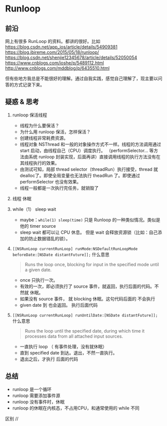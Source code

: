 # Runloop
## 前沿
网上有很多 RunLoop 的资料。都讲的很好。比如
 https://blog.csdn.net/app_ios/article/details/54909381  
 https://blog.ibireme.com/2015/05/18/runloop/   
 https://blog.csdn.net/shenjie12345678/article/details/52050054   
 https://www.cnblogs.com/ioshe/p/5489112.html    
http://www.cnblogs.com/mddblog/p/6435510.html    

但有些地方我总是不能很好的理解。通过自我实践，感觉自己理解了，现主要以问答的方式记录下来。

## 疑惑 & 思考
1. runloop 保活线程
	* 线程为什么要保活？
	* 为什么用 runloop 保活，怎样保活？ 
	  
	 - 创建线程非常耗费资源。 
	 - 线程对象 NSThread 和一般的对象操作方式不一样。线程的方法调用通过 start 启动，由线程自己（CPU）调度执行。 （performSelector... 等方法由系统 runloop 封装实现，后面再讲）直接调用线程的执行方法没有在其线程执行的效果。 
	 - 由测试可知，局部 thread selector（threadRun）执行接受，thread 就dealloc了。即使全局变量也无法执行 theadRun 了。即使通过performSelector 也没有效果。
	 - 线程一般都是一次执行完任务，就销毁了

2. 线程  休眠
3. while（1） sleep  wait
	* maybe：`while(1) sleep(time)`  只是 Runloop 的一种类似情况。类似是他的 timer source 
	* sleep wait 都可以让 CPU 休息。 但是 wait 会释放资源锁（比如：自己添加的防止数据错乱的锁）。  

4. `[[NSRunLoop currentRunLoop] runMode:NSDefaultRunLoopMode beforeDate:[NSDate distantFuture]];` 什么意思  
	
	>Runs the loop once, blocking for input in the specified mode until a given date.

	* once 只执行一次。
	* 有效的一次，即必须执行了 source 事件，就返回，执行后面的代码。不然就 休眠。
	* 如果没有 source 事件， 就 blocking 休眠。这句代码后面的 不会执行
	* given date 到 也会返回。 执行后面代码

5. `[[NSRunLoop currentRunLoop] runUntilDate:[NSDate distantFuture]];`    什么意思   
	
	>Runs the loop until the specified date, during which time it processes data from all attached input sources.

	* 一直执行 loop （ 有事件处理，没有就休眠）
	* 直到 specified date 到达。退出，不然一直执行。
	* 退出之后，才执行 后面的代码

## 总结
* runloop 是一个循环
* runloop 需要添加事件源
* runloop 没有事件时，休眠
* runloop 的休眠在内核态，不占用CPU，和通常使用的 while 不同

区别
//        
        
